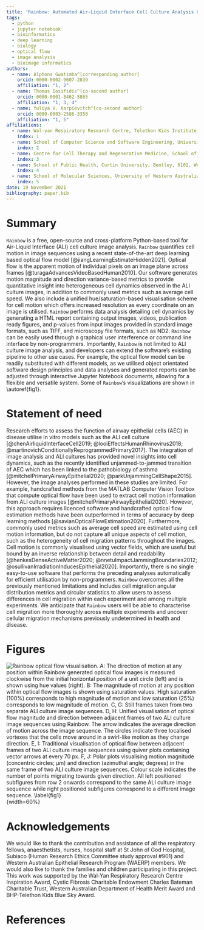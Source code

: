 ```yaml
---
title: 'Rainbow: Automated Air-Liquid Interface Cell Culture Analysis Using Deep Optical Flow'
tags:
  - python
  - jupyter notebook
  - bioinformatics
  - deep learning
  - biology
  - optical flow
  - image analysis
  - bioimage informatics
authors:
  - name: Alphons Gwatimba^[corresponding author]
    orcid: 0000-0002-9607-2839
    affiliation: "1, 2"
  - name: Thomas Iosifidis^[co-second author]
    orcid: 0000-0001-8462-5865
    affiliation: "1, 3, 4"
  - name: Yuliya V. Karpievitch^[co-second author]
    orcid: 0000-0003-2586-3358
    affiliation: "1, 5"
affiliations:
  - name: Wal-yan Respiratory Research Centre, Telethon Kids Institute, University of Western Australia, Nedlands, 6009, Western Australia, Australia
    index: 1
  - name: School of Computer Science and Software Engineering, University of Western Australia, Nedlands, 6009, Western Australia, Australia
    index: 2
  - name: Centre for Cell Therapy and Regenerative Medicine, School of Medicine, University of Western Australia, Nedlands, 6009, Western Australia, Australia
    index: 3
  - name: School of Public Health, Curtin University, Bentley, 6102, Western Australia, Australia
    index: 4
  - name: School of Molecular Sciences, University of Western Australia, Nedlands, 6009, Western Australia, Australia
    index: 5
date: 19 November 2021
bibliography: paper.bib
---
```


# Summary

`Rainbow` is a free, open-source and cross-platform Python-based tool for Air-Liquid Interface (ALI) cell culture image analysis. `Rainbow` quantifies cell motion in image sequences using a recent state-of-the-art deep learning based optical flow model  [@jiangLearningEstimateHidden2021]. Optical flow is the apparent motion of individual pixels on an image plane across frames [@turagaAdvancesVideoBasedHuman2010]. Our software generates motion magnitude and direction variance-based metrics to provide quantitative insight into heterogeneous cell dynamics observed in the ALI culture images, in addition to commonly used metrics such as average cell speed. We also include a unified hue/saturation-based visualisation scheme for cell motion which offers increased resolution as every coordinate on an image is utilised. `Rainbow` performs data analysis detailing cell dynamics by generating a HTML report containing output images, videos, publication ready figures, and p-values from input images provided in standard image formats, such as TIFF, and microscopy file formats, such as ND2. `Rainbow` can be easily used through a graphical user interference or command line interface by non-programmers. Importantly, `Rainbow` is not limited to ALI culture image analysis, and developers can extend the software’s existing pipeline to other use cases. For example, the optical flow model can be readily substituted with different models, as we utilised object orientated software design principles and data analyses and generated reports can be adjusted through interactive Jupyter Notebook documents, allowing for a flexible and versatile system. Some of `Rainbow`’s visualizations are shown in \autoref{fig1}.

# Statement of need

Research efforts to assess the function of airway epithelial cells (AEC) in disease utilise in vitro models such as the ALI cell culture [@chenAirliquidInterfaceCell2019; @looiEffectsHumanRhinovirus2018; @martinovichConditionallyReprogrammedPrimary2017]. The integration of image analysis and ALI cultures has provided novel insights into cell dynamics, such as the recently identified unjammed-to-jammed transition of AEC which has been linked to the pathobiology of asthma [@mitchelPrimaryAirwayEpithelial2020; @parkUnjammingCellShape2015]. However, the image analyses performed in these studies are limited. For example, handcrafted methods from the MATLAB Computer Vision Toolbox that compute optical flow have been used to extract cell motion information from ALI culture images [@mitchelPrimaryAirwayEpithelial2020]. However, this approach requires licenced software and handcrafted optical flow estimation methods have been outperformed in terms of accuracy by deep learning methods [@savianOpticalFlowEstimation2020]. Furthermore, commonly used metrics such as average cell speed are estimated using cell motion information, but do not capture all unique aspects of cell motion, such as the heterogeneity of cell migration patterns throughout the images. Cell motion is commonly visualised using vector fields, which are useful but bound by an inverse relationship between detail and readability [@henkesDenseActiveMatter2020; @nnetuImpactJammingBoundaries2012; @osullivanIrradiationInducesEpithelial2020]. Importantly, there is no single easy-to-use software that performs the preceding analyses automatically for efficient utilisation by non-programmers. `Rainbow` overcomes all the previously mentioned limitations and includes cell migration angular distribution metrics and circular statistics to allow users to assess differences in cell migration within each experiment and among multiple experiments. We anticipate that `Rainbow` users will be able to characterise cell migration more thoroughly across multiple experiments and uncover cellular migration mechanisms previously undetermined in health and disease.

# Figures

![`Rainbow` optical flow visualisation. **A:** The direction of motion at any position within `Rainbow` generated optical flow images is measured clockwise from the initial horizontal position of a unit circle (left) and is shown using hue values (right). **B:** The magnitude of motion at any position within optical flow images is shown using saturation values. High saturation (100%) corresponds to high magnitude of motion and low saturation (25%) corresponds to low magnitude of motion. **C, G:** Still frames taken from two separate ALI culture image sequences. **D, H:** Unified visualisation of optical flow magnitude and direction between adjacent frames of two ALI culture image sequences using `Rainbow`. The arrow indicates the average direction of motion across the image sequence. The circles indicate three localised vortexes that the cells move around in a swirl-like motion as they change direction. **E, I:** Traditional visualisation of optical flow between adjacent frames of two ALI culture image sequences using quiver plots containing vector arrows at every 70 px. **F, J:** Polar plots visualising motion magnitude (concentric circles; µm) and direction (azimuthal angle; degrees) in the same frame of two ALI culture image sequences. Colour scale indicates the number of points migrating towards given direction. All left positioned subfigures from row 2 onwards correspond to the same ALI culture image sequence while right positioned subfigures correspond to a different image sequence. \label{fig1}](figure_1.png){width=60%}

# Acknowledgements

We would like to thank the contribution and assistance of all the respiratory fellows, anaesthetists, nurses, hospital staff at St John of God Hospital, Subiaco (Human Research Ethics Committee study approval #901) and Western Australian Epithelial Research Program (WAERP) members. We would also like to thank the families and children participating in this project. This work was supported by the Wal-Yan Respiratory Research Centre Inspiration Award, Cystic Fibrosis Charitable Endowment Charles Bateman Charitable Trust, Western Australian Department of Health Merit Award and BHP-Telethon Kids Blue Sky Award.

# References

